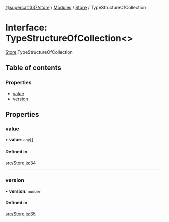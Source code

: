 [@supercat1337/store](../README.md) / [Modules](../modules.md) / [Store](../modules/Store.md) / TypeStructureOfCollection

# Interface: TypeStructureOfCollection\<\>

[Store](../modules/Store.md).TypeStructureOfCollection

## Table of contents

### Properties

- [value](Store.TypeStructureOfCollection.md#value)
- [version](Store.TypeStructureOfCollection.md#version)

## Properties

### value

• **value**: `any`[]

#### Defined in

[src/Store.js:34](https://github.com/supercat911/store/blob/9eab26457994429fb3aea8c0bb95dc2c6a395287/src/Store.js#L34)

___

### version

• **version**: `number`

#### Defined in

[src/Store.js:35](https://github.com/supercat911/store/blob/9eab26457994429fb3aea8c0bb95dc2c6a395287/src/Store.js#L35)
